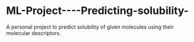# ML-Project----Predicting-solubility-
A personal project to predict solubility of given molecules using their molecular descriptors. 

